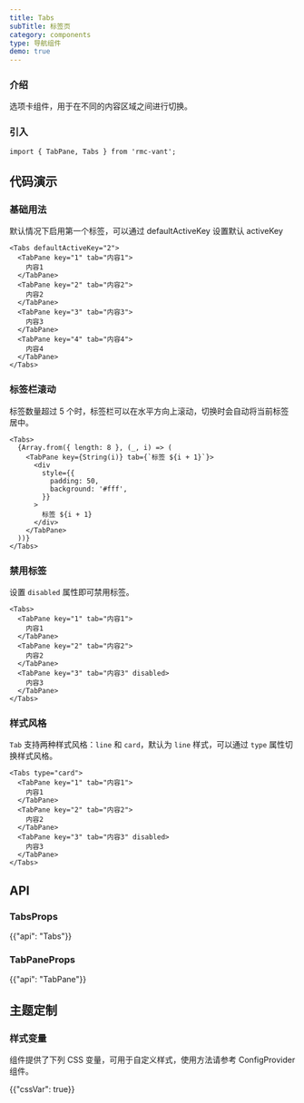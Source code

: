 ```yaml
---
title: Tabs
subTitle: 标签页
category: components
type: 导航组件
demo: true
---
```


### 介绍

选项卡组件，用于在不同的内容区域之间进行切换。

### 引入

```tsx
import { TabPane, Tabs } from 'rmc-vant';
```

## 代码演示

### 基础用法

默认情况下启用第一个标签，可以通过 defaultActiveKey 设置默认 activeKey

```tsx
<Tabs defaultActiveKey="2">
  <TabPane key="1" tab="内容1">
    内容1
  </TabPane>
  <TabPane key="2" tab="内容2">
    内容2
  </TabPane>
  <TabPane key="3" tab="内容3">
    内容3
  </TabPane>
  <TabPane key="4" tab="内容4">
    内容4
  </TabPane>
</Tabs>
```

### 标签栏滚动

标签数量超过 5 个时，标签栏可以在水平方向上滚动，切换时会自动将当前标签居中。

```tsx
<Tabs>
  {Array.from({ length: 8 }, (_, i) => (
    <TabPane key={String(i)} tab={`标签 ${i + 1}`}>
      <div
        style={{
          padding: 50,
          background: '#fff',
        }}
      >
        标签 ${i + 1}
      </div>
    </TabPane>
  ))}
</Tabs>
```

### 禁用标签

设置 `disabled` 属性即可禁用标签。

```tsx
<Tabs>
  <TabPane key="1" tab="内容1">
    内容1
  </TabPane>
  <TabPane key="2" tab="内容2">
    内容2
  </TabPane>
  <TabPane key="3" tab="内容3" disabled>
    内容3
  </TabPane>
</Tabs>
```

### 样式风格

`Tab` 支持两种样式风格：`line` 和 `card`，默认为 `line` 样式，可以通过 `type` 属性切换样式风格。

```tsx
<Tabs type="card">
  <TabPane key="1" tab="内容1">
    内容1
  </TabPane>
  <TabPane key="2" tab="内容2">
    内容2
  </TabPane>
  <TabPane key="3" tab="内容3" disabled>
    内容3
  </TabPane>
</Tabs>
```

## API

### TabsProps

{{"api": "Tabs"}}

### TabPaneProps

{{"api": "TabPane"}}

## 主题定制

### 样式变量

组件提供了下列 CSS 变量，可用于自定义样式，使用方法请参考 ConfigProvider 组件。

{{"cssVar": true}}
